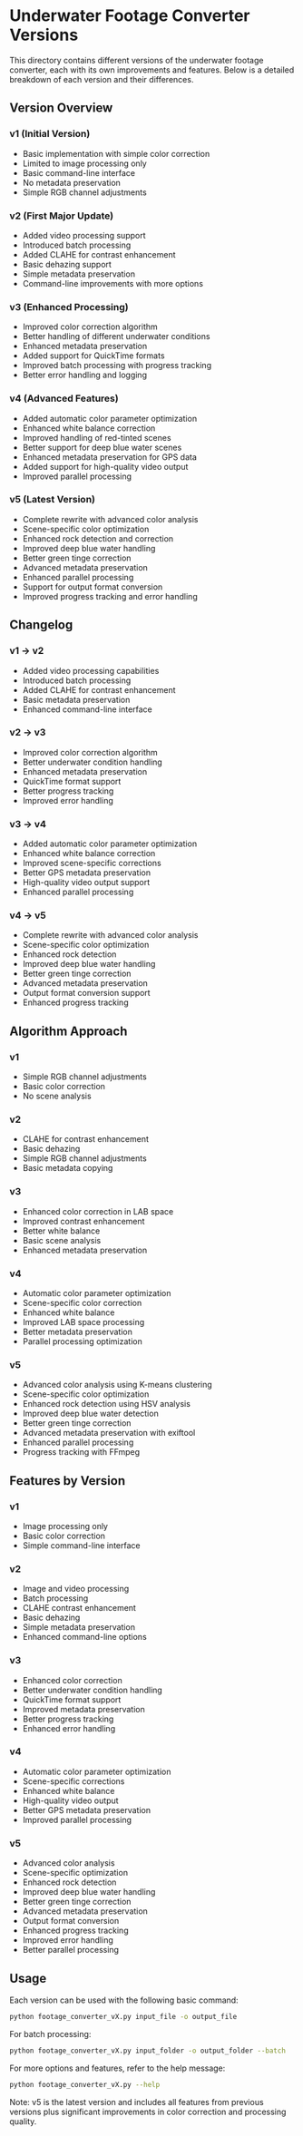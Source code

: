# Underwater Footage Converter Versions

This directory contains different versions of the underwater footage converter, each with its own improvements and features. Below is a detailed breakdown of each version and their differences.

## Version Overview

### v1 (Initial Version)
- Basic implementation with simple color correction
- Limited to image processing only
- Basic command-line interface
- No metadata preservation
- Simple RGB channel adjustments

### v2 (First Major Update)
- Added video processing support
- Introduced batch processing
- Added CLAHE for contrast enhancement
- Basic dehazing support
- Simple metadata preservation
- Command-line improvements with more options

### v3 (Enhanced Processing)
- Improved color correction algorithm
- Better handling of different underwater conditions
- Enhanced metadata preservation
- Added support for QuickTime formats
- Improved batch processing with progress tracking
- Better error handling and logging

### v4 (Advanced Features)
- Added automatic color parameter optimization
- Enhanced white balance correction
- Improved handling of red-tinted scenes
- Better support for deep blue water scenes
- Enhanced metadata preservation for GPS data
- Added support for high-quality video output
- Improved parallel processing

### v5 (Latest Version)
- Complete rewrite with advanced color analysis
- Scene-specific color optimization
- Enhanced rock detection and correction
- Improved deep blue water handling
- Better green tinge correction
- Advanced metadata preservation
- Enhanced parallel processing
- Support for output format conversion
- Improved progress tracking and error handling

## Changelog

### v1 → v2
- Added video processing capabilities
- Introduced batch processing
- Added CLAHE for contrast enhancement
- Basic metadata preservation
- Enhanced command-line interface

### v2 → v3
- Improved color correction algorithm
- Better underwater condition handling
- Enhanced metadata preservation
- QuickTime format support
- Better progress tracking
- Improved error handling

### v3 → v4
- Added automatic color parameter optimization
- Enhanced white balance correction
- Improved scene-specific corrections
- Better GPS metadata preservation
- High-quality video output support
- Enhanced parallel processing

### v4 → v5
- Complete rewrite with advanced color analysis
- Scene-specific color optimization
- Enhanced rock detection
- Improved deep blue water handling
- Better green tinge correction
- Advanced metadata preservation
- Output format conversion support
- Enhanced progress tracking

## Algorithm Approach

### v1
- Simple RGB channel adjustments
- Basic color correction
- No scene analysis

### v2
- CLAHE for contrast enhancement
- Basic dehazing
- Simple RGB channel adjustments
- Basic metadata copying

### v3
- Enhanced color correction in LAB space
- Improved contrast enhancement
- Better white balance
- Basic scene analysis
- Enhanced metadata preservation

### v4
- Automatic color parameter optimization
- Scene-specific color correction
- Enhanced white balance
- Improved LAB space processing
- Better metadata preservation
- Parallel processing optimization

### v5
- Advanced color analysis using K-means clustering
- Scene-specific color optimization
- Enhanced rock detection using HSV analysis
- Improved deep blue water detection
- Better green tinge correction
- Advanced metadata preservation with exiftool
- Enhanced parallel processing
- Progress tracking with FFmpeg

## Features by Version

### v1
- Image processing only
- Basic color correction
- Simple command-line interface

### v2
- Image and video processing
- Batch processing
- CLAHE contrast enhancement
- Basic dehazing
- Simple metadata preservation
- Enhanced command-line options

### v3
- Enhanced color correction
- Better underwater condition handling
- QuickTime format support
- Improved metadata preservation
- Better progress tracking
- Enhanced error handling

### v4
- Automatic color parameter optimization
- Scene-specific corrections
- Enhanced white balance
- High-quality video output
- Better GPS metadata preservation
- Improved parallel processing

### v5
- Advanced color analysis
- Scene-specific optimization
- Enhanced rock detection
- Improved deep blue water handling
- Better green tinge correction
- Advanced metadata preservation
- Output format conversion
- Enhanced progress tracking
- Improved error handling
- Better parallel processing

## Usage

Each version can be used with the following basic command:

```bash
python footage_converter_vX.py input_file -o output_file
```

For batch processing:
```bash
python footage_converter_vX.py input_folder -o output_folder --batch
```

For more options and features, refer to the help message:
```bash
python footage_converter_vX.py --help
```

Note: v5 is the latest version and includes all features from previous versions plus significant improvements in color correction and processing quality. 